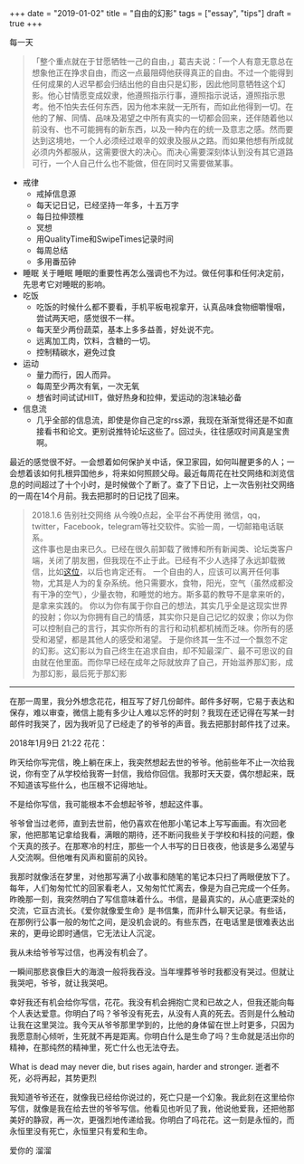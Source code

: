 +++ 
date = "2019-01-02"
title = "自由的幻影"
tags = ["essay", "tips"]
draft = true
+++

每一天

> 「整个重点就在于甘愿牺牲一己的自由，」葛吉夫说：「一个人有意无意总在想象他正在挣求自由，而这一点最阻碍他获得真正的自由。不过一个能得到任何成果的人迟早都会归结出他的自由只是幻影，因此他同意牺牲这个幻影。他心甘情愿变成奴隶，他遵照指示行事，遵照指示说话，遵照指示思考。他不怕失去任何东西，因为他本来就一无所有，而如此他得到一切。在他的了解、同情、品味及渴望之中所有真实的一切都会回来，还伴随着他以前没有、也不可能拥有的新东西，以及一种内在的统一及意志之感。然而要达到这境地，一个人必须经过艰辛的奴隶及服从之路。而如果他想有所成就必须内外都服从，这需要很大的决心。而决心需要深刻体认到没有其它道路可行，一个人自己什么也不能做，但在同时又需要做某事。 
- 戒律
    - 戒掉信息源
    - 每天记日记，已经坚持一年多，十五万字
    - 每日拉伸颈椎
    - 冥想
    - 用QualityTime和SwipeTimes记录时间
    - 每周总结
    - 多用番茄钟
- 睡眠
关于睡眠
睡眠的重要性再怎么强调也不为过。做任何事和任何决定前，先思考它对睡眠的影响。
- 吃饭
    - 吃饭的时候什么都不要看，手机平板电视拿开，认真品味食物细嚼慢咽，尝试两天吧，感觉很不一样。
    - 每天至少两份蔬菜，基本上多多益善，好处说不完。
    - 远离加工肉，饮料，含糖的一切。
    - 控制精碳水，避免过食
- 运动
    - 量力而行，因人而异。 
    - 每周至少两次有氧，一次无氧
    - 想省时间试试HIIT，做好热身和拉伸，爱运动的泡沫轴必备
- 信息流
    - 几乎全部的信息流，即使是你自己定的rss源，我现在渐渐觉得还是不如直接看书和论文。更别说推特论坛这些了。回过头，往往感叹时间真是宝贵啊。 

最近的感觉很不好。一会想着如何保护关中话，保卫家园，如何叫醒更多的人；一会想着该如何扎根异国他乡，将来如何照顾父母。最近每周花在社交网络和浏览信息的时间超过了十个小时，是时候做个了断了。查了下日记，上一次告别社交网络的一周在14个月前。我去把那时的日记找了回来。

> 2018.1.6 告别社交网络
> 从今晚0点起，全平台不再使用 微信，qq，twitter，Facebook，telegram等社交软件。实验一周，一切邮箱电话联系。  
> 这件事也是由来已久。已经在很久前卸载了微博和所有新闻类、论坛类客户端，关闭了朋友圈，但我现在不止于此。已经有不少人选择了永远卸载微信，比如[这位](https://blog.yitianshijie.net/2016/02/21/byebye-wechat/)，以后也肯定还有。 
一个自由的人，应该可以离开任何事物，尤其是人为的复杂系统。他只需要水，食物，阳光，空气（虽然成都没有干净的空气），少量衣物，和睡觉的地方。斯多葛的教导不是拿来听的，是拿来实践的。 
> 你以为你有属于你自己的想法，其实几乎全是这现实世界的投射；你以为你拥有自己的情感，其实你只是自己记忆的奴隶；你以为你可以控制自己的言行，其实你所有的言行和动机都机械而乏味。你所有的感受和渴望，都是其他人的感受和渴望。 
于是你终其一生不过一个飘忽不定的幻影。这幻影以为自己终生在追求自由，却不知最深广、最不可思议的自由就在他里面。而你早已经在成年之际就放弃了自己，开始滋养那幻影，成为那幻影，最后死于那幻影
***


在那一周里，我分外想念花花，相互写了好几份邮件。邮件多好啊，它易于表达和保存，难以审查，微信上能有多少让人难以忘怀的时刻？我现在还记得在写某一封邮件时我哭了，因为我听见了已经走了的爷爷的声音。我去把那封邮件找了过来。

2018年1月9日 21:22
花花：

昨天给你写完信，晚上躺在床上，我突然想起去世的爷爷。他前些年不止一次给我说，你有空了从学校给我寄一封信，我给你回信。我那时天天耍，偶尔想起来，既不知道该写些什么，也压根不记得地址。

不是给你写信，我可能根本不会想起爷爷，想起这件事。

爷爷曾当过老师，直到去世前，他仍喜欢在他那小笔记本上写写画画。有次回老家，他把那笔记拿给我看，满眼的期待，还不断问我些关于学校和科技的问题，像个天真的孩子。在那寒冷的村庄，那些一个人书写的日日夜夜，他该是多么渴望与人交流啊。但他唯有风声和窗前的风铃。

我那时就像活在梦里，对他那写满了小故事和随笔的笔记本只扫了两眼便放下了。每年，人们匆匆忙忙的回家看老人，又匆匆忙忙离去，像是为自己完成一个任务。昨晚那一刻，我突然明白了写信意味着什么。书信，是最真实的，从心底更深处的交流，它亘古流长。《爱你就像爱生命》是书信集，而非什么聊天记录。有些话，在那例行公事一般的匆忙之间，是没机会说的。有些东西，在电话里是很难表达出来的，更毋论即时通信，它无法让人沉淀。

我从未给爷爷写过信，也再没有机会了。

一瞬间那悲哀像巨大的海浪一般将我吞没。当年埋葬爷爷时我都没有哭过。但就让我哭吧，爷爷，就让我哭吧。

幸好我还有机会给你写信，花花。我没有机会拥抱亡灵和已故之人，但我还能向每个人表达爱意。你明白了吗？爷爷没有死去，从没有人真的死去。否则是什么触动让我在这里哭泣。我今天从爷爷那里学到的，比他的身体留在世上时更多，只因为我愿意耐心倾听，生死就不再是距离。你明白什么是生命了吗？生命就是活出你的精神，在那纯然的精神里，死亡什么也无法夺去。

What is dead may never die, but rises again, harder and stronger.
逝者不死，必将再起，其势更烈

我知道爷爷还在，就像我已经给你说过的，死亡只是一个幻象。我此刻在这里给你写信，就像是我在给去世的爷爷写信。他看见也听见了我，他说他爱我，还把他那美好的静寂，再一次，更强烈地传递给我。你明白了吗花花。这一刻是永恒的，而永恒里没有死亡，永恒里只有爱和生命。

爱你的
溜溜